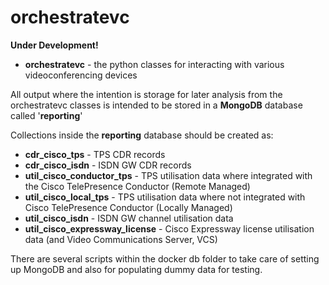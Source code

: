 # orchestratevc

**Under Development!**

* **orchestratevc** - the python classes for interacting with various videoconferencing devices

All output where the intention is storage for later analysis from the orchestratevc classes is intended to be stored in a **MongoDB** database called '**reporting**'

Collections inside the **reporting** database should be created as:

* **cdr_cisco_tps** - TPS CDR records
* **cdr_cisco_isdn** - ISDN GW CDR records
* **util_cisco_conductor_tps** - TPS utilisation data where integrated with the Cisco TelePresence Conductor (Remote Managed)
* **util_cisco_local_tps** - TPS utilisation data where not integrated with Cisco TelePresence Conductor (Locally Managed)
* **util_cisco_isdn** - ISDN GW channel utilisation data
* **util_cisco_expressway_license** - Cisco Expressway license utilisation data (and Video Communications Server, VCS)

There are several scripts within the docker db folder to take care of setting up MongoDB and also for populating dummy data for testing.